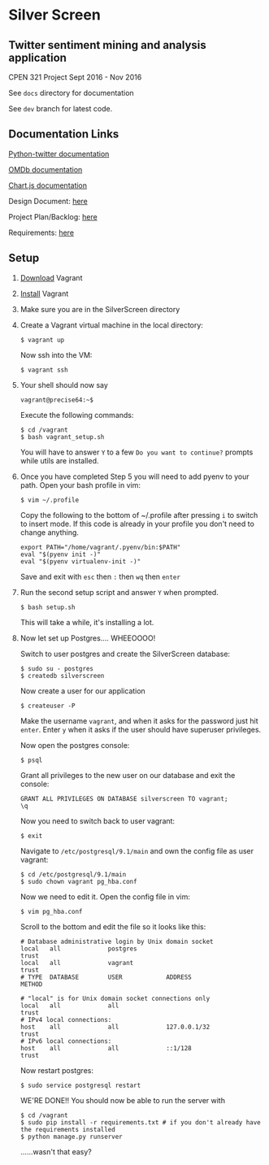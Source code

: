 # Silver Screen
## Twitter sentiment mining and analysis application

CPEN 321 Project Sept 2016 - Nov 2016

See ```docs``` directory for documentation

See ```dev``` branch for latest code.


## Documentation Links
[Python-twitter documentation](https://github.com/bear/python-twitter)

[OMDb documentation](https://github.com/dgilland/omdb.py)

[Chart.js documentation](http://www.chartjs.org/docs/#bubble-chart-introduction)

Design Document: [here](https://docs.google.com/document/d/1dcyPxOl4ow4xKoFgt6TrqmlBqRJRLbmeUN1lyH9fY58/edit#)

Project Plan/Backlog: [here](https://docs.google.com/spreadsheets/d/1o6x0yL5FPlVRYyGUr6k0v0zUYX_COgLFxeTlp4fbnfA/edit#gid=0)

Requirements: [here](https://docs.google.com/document/d/1CNddmEScitOrEP2MNHRjLysgsNNTds0RgeEN0csd7kU/edit)

## Setup

1. [Download](https://www.vagrantup.com/downloads.html) Vagrant

2. [Install](https://www.vagrantup.com/docs/getting-started/) Vagrant

3. Make sure you are in the SilverScreen directory

4. Create a Vagrant virtual machine in the local directory:
    ```shell
    $ vagrant up
    ```
    Now ssh into the VM:
    ```shell
    $ vagrant ssh
    ```

5. Your shell should now say
    ```shell
    vagrant@precise64:~$
    ```
    Execute the following commands:
    ```shell
    $ cd /vagrant
    $ bash vagrant_setup.sh
    ```
    You will have to answer ```Y``` to a few ```Do you want to continue?``` prompts while utils are installed.

6. Once you have completed Step 5 you will need to add pyenv to your path. Open your bash profile in vim:
    ```shell
    $ vim ~/.profile
    ```
    Copy the following to the bottom of ~/.profile after pressing ```i``` to switch to insert mode. If this code is already in your profile you don't need to change anything.
    ```shell
    export PATH="/home/vagrant/.pyenv/bin:$PATH"
    eval "$(pyenv init -)"
    eval "$(pyenv virtualenv-init -)"
    ```
    Save and exit with ```esc``` then ``` : ``` then ```wq``` then ```enter```

7. Run the second setup script and answer ```Y``` when prompted.
    ```shell
    $ bash setup.sh
    ```
    This will take a while, it's installing a lot.

8. Now let set up Postgres.... WHEEOOOO!

    Switch to user postgres and create the SilverScreen database:
    ```shell
    $ sudo su - postgres
    $ createdb silverscreen
    ```
    Now create a user for our application
    ```shell
    $ createuser -P
    ```
    Make the username ```vagrant```, and when it asks for the password just hit ```enter```.
    Enter ```y``` when it asks if the user should have superuser privileges.

    Now open the postgres console:
    ```shell
    $ psql
    ```

    Grant all privileges to the new user on our database and exit the console:
    ```shell
    GRANT ALL PRIVILEGES ON DATABASE silverscreen TO vagrant;
    \q
    ```

    Now you need to switch back to user vagrant:
    ```shell
    $ exit
    ```

    Navigate to ```/etc/postgresql/9.1/main``` and own the config file as user vagrant:
    ```shell
    $ cd /etc/postgresql/9.1/main
    $ sudo chown vagrant pg_hba.conf
    ```

    Now we need to edit it. Open the config file in vim:
    ```shell
    $ vim pg_hba.conf
    ```

    Scroll to the bottom and edit the file so it looks like this:
    ```
    # Database administrative login by Unix domain socket
    local   all             postgres                                trust
    local   all             vagrant                                 trust
    # TYPE  DATABASE        USER            ADDRESS                 METHOD

    # "local" is for Unix domain socket connections only
    local   all             all                                     trust
    # IPv4 local connections:
    host    all             all             127.0.0.1/32            trust
    # IPv6 local connections:
    host    all             all             ::1/128                 trust
    ```

    Now restart postgres:
    ```shell
    $ sudo service postgresql restart
    ```

    WE'RE DONE!! You should now be able to run the server with
    ```shell
    $ cd /vagrant
    $ sudo pip install -r requirements.txt # if you don't already have the requirements installed
    $ python manage.py runserver
    ```

    ......wasn't that easy?
